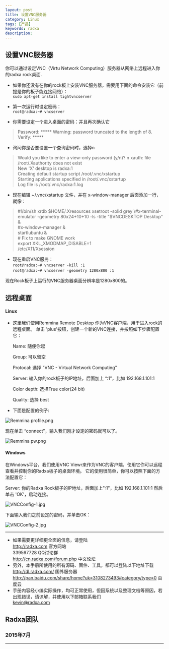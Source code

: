```yaml
---
layout: post
title: 设置VNC服务器 
category: Linux
tags: [产品]
keywords: radxa
description: 
---
```


## 设置VNC服务器 

你可以通过设定VNC（Virtu Network Computing）服务器从网络上远程进入你的radxa rock桌面.  

* 如果你还没有在你的rock板上安装VNC服务器，需要用下面的命令安装它（前提是你的板子能连接网络）：  
	`sudo apt-get install tightvncserver`  

* 第一次运行时设定密码：  
	`root@radxa:~# vncserver`  

* 你需要设定一个进入桌面的密码：并且再次确认它  

> Password: *****
  Warning: password truncated to the length of 8.                                 
  Verify: *****    

* 询问你是否要设置一个查询密码时，选择n  

> Would you like to enter a view-only password (y/n)? n 
  xauth:  file /root/.Xauthority does not exist                                   
  New 'X' desktop is radxa:1       
  Creating default startup script /root/.vnc/xstartup                             
  Starting applications specified in /root/.vnc/xstartup                          
  Log file is /root/.vnc/radxa:1.log  

* 现在编辑 ~/.vnc/xstartup 文件，并在 x-window-manager 后面添加一行，就像：  

> \#!/bin/sh 
  xrdb $HOME/.Xresources  
  xsetroot -solid grey  
  \#x-terminal-emulator -geometry 80x24+10+10 -ls -title "$VNCDESKTOP Desktop" &  
  \#x-window-manager &  
  startlubuntu &  
  \# Fix to make GNOME work  
  export XKL_XMODMAP_DISABLE=1  
  /etc/X11/Xsession  

* 现在重启VNC服务：  
	`root@radxa:~# vncserver -kill :1`  
	`root@radxa:~# vncserver -geometry 1280x800 :1`  

现在Rock板子上运行的VNC服务器桌面分辨率是1280x800的。  

## 远程桌面

#### Linux  

* 这里我们使用Remmina Remote Desktop 作为VNC客户端，用于进入rock的远程桌面。 单击 'plus'按钮，创建一个新的VNC连接，并按照如下步骤配置它：  

	Name: 随便你起  

	Group: 可以留空  
 
	Protocal: 选择 "VNC - Virtual Network Computing"  

	Server: 输入你的rock板子的IP地址，后面加上 “:1”，比如 192.168.1.101:1  

	Color depth: 选择True color(24 bit)  

	Quality: 选择 best  

* 下面是配置的例子:  
  
![Remmina profile.png](http://radxa.com/mw/images/8/8b/Remmina_profile.png)    

现在单击 “connect”，输入我们刚才设定的密码就可以了。  

![Remmina pw.png](http://radxa.com/mw/images/4/47/Remmina_pw.png)  

#### Windows  

在Windows平台，我们使用VNC Viewr来作为VNC的客户端，使用它你可以远程查看并控制你的Radxa板子的桌面环境。 它的使用很简单，你可以按照下面的方法配置它：  

Server: 你的Radxa Rock板子的IP地址，后面加上":1"，比如 192.168.1.101:1 然后单击 'OK'，启动连接。 

![VNCConfig-1.jpg](http://radxa.com/mw/images/9/94/VNCConfig-1.jpg)  

下面输入我们之前设定的密码，并单击OK：  

![VNCConfig-2.jpg](http://radxa.com/mw/images/f/fd/VNCConfig-2.jpg)  





--------------------------------------------------------------------
* 如果需要更详细更全面的信息，请登陆  
	http://radxa.com  						官方网站  
	339567728         						QQ讨论群  
	http://cn.radxa.com/forum.php					中文论坛  
* 另外，本手册所使用的所有源码、固件、工具，都可以登陆以下地址下载  
	http://dl.radxa.com/                             	      国外服务器  
	http://pan.baidu.com/share/home?uk=3108273493#category/type=0    百度云  
* 手册内容经小编实际操作，均可正常使用，但因系统以及整理文档等原因，若出现错误，请谅解，并使用以下邮箱联系我们  
	kevin@radxa.com  

## Radxa团队  

### 2015年7月  
--------------------------------------------------------------------
